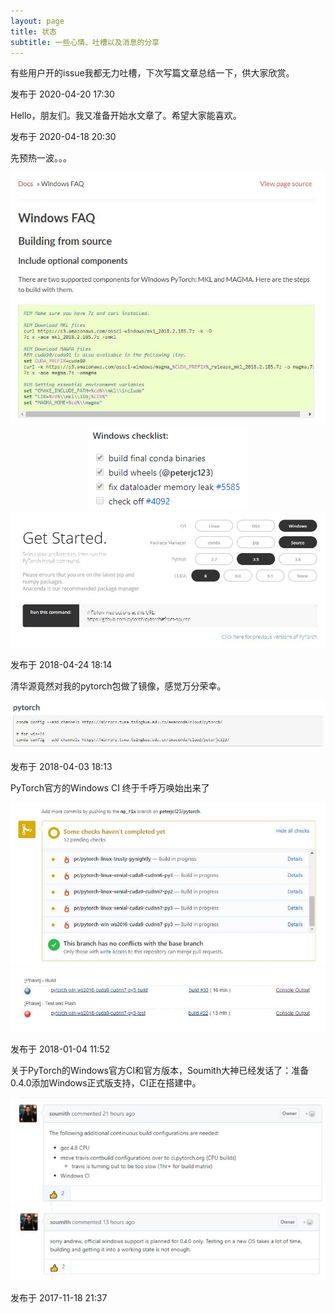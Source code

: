 ```yaml
---
layout: page
title: 状态
subtitle: 一些心情、吐槽以及消息的分享
---
```


<article class="post-preview">
    <div class="post-entry-container">
        <div class="post-entry">
            有些用户开的issue我都无力吐槽，下次写篇文章总结一下，供大家欣赏。
        </div>
    </div>
    <p class="post-meta" style="font-style: normal">
        发布于 2020-04-20 17:30
    </p>
</article>

<article class="post-preview">
    <div class="post-entry-container">
        <div class="post-entry">
            Hello，朋友们。我又准备开始水文章了。希望大家能喜欢。
        </div>
    </div>
    <p class="post-meta" style="font-style: normal">
        发布于 2020-04-18 20:30
    </p>
</article>

<article class="post-preview">
    <div class="post-entry-container">
        <div class="post-entry">
            先预热一波。。。
            <p align="center">
                <img src="/img/pytorch_release_1.jpg">
                <img src="/img/pytorch_release_2.png">
                <img src="/img/pytorch_release_3.jpg">
            </p>
        </div>
    </div>
    <p class="post-meta" style="font-style: normal">
        发布于 2018-04-24 18:14
    </p>
</article>

<article class="post-preview">
    <div class="post-entry-container">
        <div class="post-entry">
            清华源竟然对我的pytorch包做了镜像，感觉万分荣幸。
            <p align="center">
                <img src="/img/pytorch_tsinghua_mirror.jpg">
            </p>
        </div>
    </div>
    <p class="post-meta" style="font-style: normal">
        发布于 2018-04-03 18:13
    </p>
</article>

<article class="post-preview">
    <div class="post-entry-container">
        <div class="post-entry">
            PyTorch官方的Windows CI 终于千呼万唤始出来了
            <p align="center">
                <img src="/img/official_windows_ci_1.jpg">
                <img src="/img/official_windows_ci_2.jpg">
            </p>
        </div>
    </div>
    <p class="post-meta" style="font-style: normal">
        发布于 2018-01-04 11:52
    </p>
</article>

<article class="post-preview">
    <div class="post-entry-container">
        <div class="post-entry">
            关于PyTorch的Windows官方CI和官方版本，Soumith大神已经发话了：准备0.4.0添加Windows正式版支持，CI正在搭建中。
            <p align="center">
                <img src="/img/windows_ci_into_plan.jpg">
                <img src="/img/pytorch_windows_release_plan.jpg">
            </p>
        </div>
    </div>
    <p class="post-meta" style="font-style: normal">
        发布于 2017-11-18 21:37
    </p>
</article>